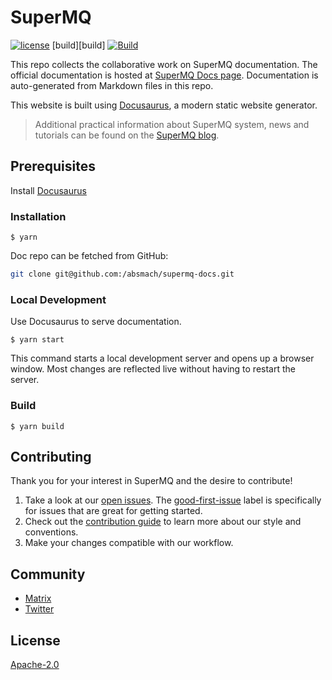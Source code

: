 # SuperMQ

[![license][license]](LICENSE)
[build][build]
[![Build](https://github.com/absmach/supermq-docs/actions/workflows/pages.yaml/badge.svg?branch=main)](https://github.com/absmach/supermq-docs/actions/workflows/pages.yaml)

This repo collects the collaborative work on SuperMQ documentation.
The official documentation is hosted at [SuperMQ Docs page][docs].
Documentation is auto-generated from Markdown files in this repo.

This website is built using [Docusaurus](https://docusaurus.io/), a modern static website generator.

> Additional practical information about SuperMQ system, news and tutorials can be found on the [SuperMQ blog][blog].

## Prerequisites

Install [Docusaurus](https://docusaurus.io/docs/installation)

### Installation

```
$ yarn
```

Doc repo can be fetched from GitHub:

```bash
git clone git@github.com:/absmach/supermq-docs.git
```

### Local Development
Use Docusaurus to serve documentation.

```
$ yarn start
```

This command starts a local development server and opens up a browser window. Most changes are reflected live without having to restart the server.

### Build

```
$ yarn build
```


## Contributing

Thank you for your interest in SuperMQ and the desire to contribute!

1. Take a look at our [open issues](https://github.com/absmach/supermq-docs/issues). The [good-first-issue](https://github.com/absmach/supermq-docs/labels/good-first-issue) label is specifically for issues that are great for getting started.
2. Check out the [contribution guide](CONTRIBUTING.md) to learn more about our style and conventions.
3. Make your changes compatible with our workflow.

## Community

- [Matrix][matrix]
- [Twitter][twitter]

## License

[Apache-2.0](LICENSE)

[matrix]: https://matrix.to/#/#Mainflux_mainflux:gitter.im
[license]: https://img.shields.io/badge/license-Apache%20v2.0-blue.svg
[blog]: https://medium.com/abstract-machines-blog
[twitter]: https://twitter.com/absmach
[docs]: https://docs.magistrala.abstractmachines.fr
